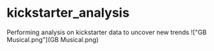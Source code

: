# kickstarter_analysis
Performing analysis on kickstarter data to uncover new trends
!["GB Musical.png"](GB Musical.png)

